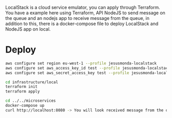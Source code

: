 LocalStack is a cloud service emulator, you can apply through Terraform. You have a example here using Terraform, API NodeJS to send message on the queue and an nodejs app to receive message from the queue, in addition to this, there is a docker-compose file to deploy LocalStack and NodeJS app on local.

# Deploy
```sh
aws configure set region eu-west-1 --profile jesusmonda-localstack
aws configure set aws_access_key_id test --profile jesusmonda-localstack
aws configure set aws_secret_access_key test --profile jesusmonda-localstack

cd infrastructure/local
terraform init
terraform apply

cd ../../microservices
docker-compose up
curl http://localhost:8080 -> You will look received message from the queue on the terminal
```
